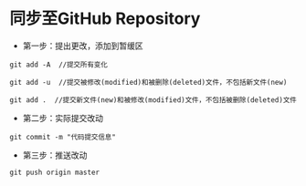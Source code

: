 # 同步至GitHub Repository

+ 第一步：提出更改，添加到暂缓区

```
git add -A  //提交所有变化

git add -u  //提交被修改(modified)和被删除(deleted)文件，不包括新文件(new)

git add .  //提交新文件(new)和被修改(modified)文件，不包括被删除(deleted)文件
```

+ 第二步：实际提交改动

```
git commit -m "代码提交信息"
```

+ 第三步：推送改动

```
git push origin master
```

